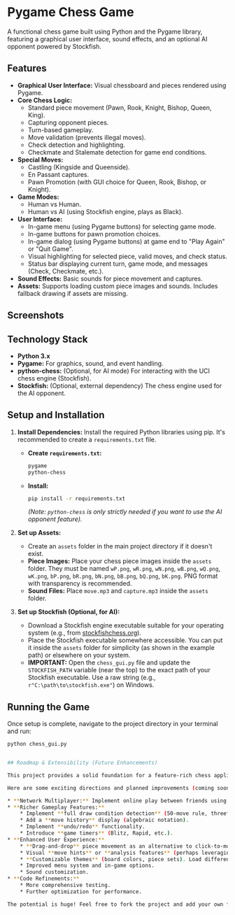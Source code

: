 # Pygame Chess Game

A functional chess game built using Python and the Pygame library, featuring a graphical user interface, sound effects, and an optional AI opponent powered by Stockfish.

## Features

* **Graphical User Interface:** Visual chessboard and pieces rendered using Pygame.
* **Core Chess Logic:**
    * Standard piece movement (Pawn, Rook, Knight, Bishop, Queen, King).
    * Capturing opponent pieces.
    * Turn-based gameplay.
    * Move validation (prevents illegal moves).
    * Check detection and highlighting.
    * Checkmate and Stalemate detection for game end conditions.
* **Special Moves:**
    * Castling (Kingside and Queenside).
    * En Passant captures.
    * Pawn Promotion (with GUI choice for Queen, Rook, Bishop, or Knight).
* **Game Modes:**
    * Human vs Human.
    * Human vs AI (using Stockfish engine, plays as Black).
* **User Interface:**
    * In-game menu (using Pygame buttons) for selecting game mode.
    * In-game buttons for pawn promotion choices.
    * In-game dialog (using Pygame buttons) at game end to "Play Again" or "Quit Game".
    * Visual highlighting for selected piece, valid moves, and check status.
    * Status bar displaying current turn, game mode, and messages (Check, Checkmate, etc.).
* **Sound Effects:** Basic sounds for piece movement and captures.
* **Assets:** Supports loading custom piece images and sounds. Includes fallback drawing if assets are missing.

## Screenshots

## Technology Stack

* **Python 3.x**
* **Pygame:** For graphics, sound, and event handling.
* **python-chess:** (Optional, for AI mode) For interacting with the UCI chess engine (Stockfish).
* **Stockfish:** (Optional, external dependency) The chess engine used for the AI opponent.

## Setup and Installation

1.  **Install Dependencies:**
    Install the required Python libraries using pip. It's recommended to create a `requirements.txt` file.

    * **Create `requirements.txt`:**
        ```txt
        pygame
        python-chess
        ```
    * **Install:**
        ```bash
        pip install -r requirements.txt
        ```
        *(Note: `python-chess` is only strictly needed if you want to use the AI opponent feature).*

5.  **Set up Assets:**
    * Create an `assets` folder in the main project directory if it doesn't exist.
    * **Piece Images:** Place your chess piece images inside the `assets` folder. They must be named `wP.png`, `wR.png`, `wN.png`, `wB.png`, `wQ.png`, `wK.png`, `bP.png`, `bR.png`, `bN.png`, `bB.png`, `bQ.png`, `bK.png`. PNG format with transparency is recommended.
    * **Sound Files:** Place `move.mp3` and `capture.mp3` inside the `assets` folder.

6.  **Set up Stockfish (Optional, for AI):**
    * Download a Stockfish engine executable suitable for your operating system (e.g., from [stockfishchess.org](https://stockfishchess.org/download/)).
    * Place the Stockfish executable somewhere accessible. You can put it inside the `assets` folder for simplicity (as shown in the example path) or elsewhere on your system.
    * **IMPORTANT:** Open the `chess_gui.py` file and update the `STOCKFISH_PATH` variable (near the top) to the exact path of your Stockfish executable. Use a raw string (e.g., `r"C:\path\to\stockfish.exe"`) on Windows.

## Running the Game

Once setup is complete, navigate to the project directory in your terminal and run:

```bash
python chess_gui.py


## Roadmap & Extensibility (Future Enhancements)

This project provides a solid foundation for a feature-rich chess application. The separation of game logic (`chess_logic.py`) and the graphical interface/interaction (`chess_gui.py`) makes it relatively straightforward to customize and extend.

Here are some exciting directions and planned improvements (coming soon... maybe!):

* **Network Multiplayer:** Implement online play between friends using technologies like **WebSockets** for real-time communication. Imagine challenging anyone, anywhere!
* **Richer Gameplay Features:**
    * Implement **full draw condition detection** (50-move rule, threefold repetition, insufficient material).
    * Add a **move history** display (algebraic notation).
    * Implement **undo/redo** functionality.
    * Introduce **game timers** (Blitz, Rapid, etc.).
* **Enhanced User Experience:**
    * **Drag-and-drop** piece movement as an alternative to click-to-move.
    * Visual **move hints** or **analysis features** (perhaps leveraging the engine).
    * **Customizable themes** (board colors, piece sets). Load different asset packs.
    * Improved menu system and in-game options.
    * Sound customization.
* **Code Refinements:**
    * More comprehensive testing.
    * Further optimization for performance.

The potential is huge! Feel free to fork the project and add your own features. Contributions are welcome (if applicable).